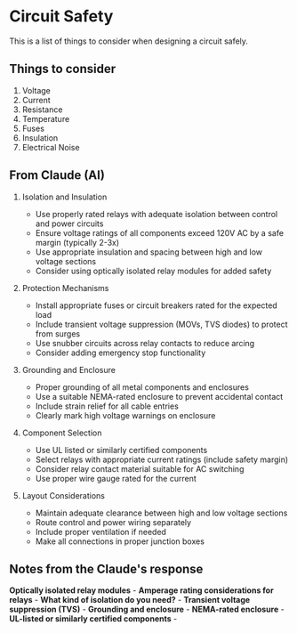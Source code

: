 # Circuit Safety

This is a list of things to consider when designing a circuit safely.

## Things to consider

1. Voltage
2. Current
3. Resistance
4. Temperature
5. Fuses
6. Insulation
7. Electrical Noise

## From Claude (AI)
1. Isolation and Insulation


    - Use properly rated relays with adequate isolation between control and power circuits
    - Ensure voltage ratings of all components exceed 120V AC by a safe margin (typically 2-3x)
    - Use appropriate insulation and spacing between high and low voltage sections
    - Consider using optically isolated relay modules for added safety


2. Protection Mechanisms


    - Install appropriate fuses or circuit breakers rated for the expected load
    - Include transient voltage suppression (MOVs, TVS diodes) to protect from surges
    - Use snubber circuits across relay contacts to reduce arcing
    - Consider adding emergency stop functionality


3. Grounding and Enclosure


    - Proper grounding of all metal components and enclosures
    - Use a suitable NEMA-rated enclosure to prevent accidental contact
    - Include strain relief for all cable entries
    - Clearly mark high voltage warnings on enclosure


4. Component Selection


    - Use UL listed or similarly certified components
    - Select relays with appropriate current ratings (include safety margin)
    - Consider relay contact material suitable for AC switching
    - Use proper wire gauge rated for the current


5. Layout Considerations


    - Maintain adequate clearance between high and low voltage sections
    - Route control and power wiring separately
    - Include proper ventilation if needed
    - Make all connections in proper junction boxes

## Notes from the Claude's response

**Optically isolated relay modules** - 
**Amperage rating considerations for relays** -
**What kind of isolation do you need?** - 
**Transient voltage suppression (TVS)** -
**Grounding and enclosure** -
**NEMA-rated enclosure** -
**UL-listed or similarly certified components** -
